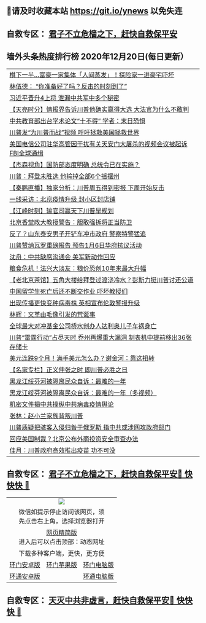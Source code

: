 ## 📩请及时收藏本站 https://git.io/ynews 以免失连</a>
## 自救专区： [君子不立危樯之下，赶快自救保平安 ](https://github.com/pwgy/td/blob/master/README.md)

## 墙外头条热度排行榜 2020年12月20日(每日更新）

 <table>
<tr><td colspan="2" align="left"><a href="https://fzralwil.xlohf.cyou/?name=c1257524&key=pzykfwejorbvjhqc&from=gy2">棋下一半…富豪一家集体「人间蒸发」！探险家一进豪宅吓坏</a></td></tr>
<tr><td colspan="2" align="left"><a href="https://fzralwil.xlohf.cyou/?name=c1257566&key=pzykfwejorbvjhqc&from=gy2">林伍德： “你准备好了吗？反击的时刻到了”</a></td></tr>
<tr><td colspan="2" align="left"><a href="https://fzralwil.xlohf.cyou/?name=c1257537&key=pzykfwejorbvjhqc&from=gy2">习近平晋升4上将 泄漏中共军中多个秘密</a></td></tr>
<tr><td colspan="2" align="left"><a href="https://fzralwil.xlohf.cyou/?name=c1257543&key=pzykfwejorbvjhqc&from=gy2">【天亮时分】情报界告诉川普他确实赢得大选 大法官为什么不敢判</a></td></tr>
<tr><td colspan="2" align="left"><a href="https://fzralwil.xlohf.cyou/?name=c1257565&key=pzykfwejorbvjhqc&from=gy2">中共教育部出台学术论文“十不得” 学者：末日恐惧</a></td></tr>
<tr><td colspan="2" align="left"><a href="https://fzralwil.xlohf.cyou/?name=c1257564&key=pzykfwejorbvjhqc&from=gy2">川普发“为川普而战”视频 呼吁拯救美国拯救世界</a></td></tr>
<tr><td colspan="2" align="left"><a href="https://fzralwil.xlohf.cyou/?name=c1257521&key=pzykfwejorbvjhqc&from=gy2">美国电信公司驻华高管因干扰有关天安门大屠杀的视频会议被起诉 FBI全球通缉</a></td></tr>
<tr><td colspan="2" align="left"><a href="https://fzralwil.xlohf.cyou/?name=c1257572&key=pzykfwejorbvjhqc&from=gy2">【杰森视角】国防部态度明确 总统令已在实施？</a></td></tr>
<tr><td colspan="2" align="left"><a href="https://fzralwil.xlohf.cyou/?name=c1257575&key=pzykfwejorbvjhqc&from=gy2">川普：拜登未胜选 他输掉全部6个摇摆州</a></td></tr>
<tr><td colspan="2" align="left"><a href="https://fzralwil.xlohf.cyou/?name=c1257573&key=pzykfwejorbvjhqc&from=gy2">【秦鹏直播】独家分析：川普周五得到密报 下周开始反击</a></td></tr>
<tr><td colspan="2" align="left"><a href="https://fzralwil.xlohf.cyou/?name=c1257533&key=pzykfwejorbvjhqc&from=gy2">一线采访：北京疫情升级 封小区封店铺</a></td></tr>
<tr><td colspan="2" align="left"><a href="https://fzralwil.xlohf.cyou/?name=c1257539&key=pzykfwejorbvjhqc&from=gy2">【江峰时刻】输官司赢天下川普早规划</a></td></tr>
<tr><td colspan="2" align="left"><a href="https://fzralwil.xlohf.cyou/?name=c1257570&key=pzykfwejorbvjhqc&from=gy2">北京香堂政大教授警告：胆敢强拆将正当防卫</a></td></tr>
<tr><td colspan="2" align="left"><a href="https://fzralwil.xlohf.cyou/?name=c1257560&key=pzykfwejorbvjhqc&from=gy2">反了？山东泰安男子开铲车冲市政府 警察特警猛追</a></td></tr>
<tr><td colspan="2" align="left"><a href="https://fzralwil.xlohf.cyou/?name=c1257535&key=pzykfwejorbvjhqc&from=gy2">川普赞纳瓦罗重磅报告 预告1月6日华府抗议活动</a></td></tr>
<tr><td colspan="2" align="left"><a href="https://fzralwil.xlohf.cyou/?name=c1257552&key=pzykfwejorbvjhqc&from=gy2">沈舟：中共缺席沟通会 美军新动作回应</a></td></tr>
<tr><td colspan="2" align="left"><a href="https://fzralwil.xlohf.cyou/?name=c1257545&key=pzykfwejorbvjhqc&from=gy2">粮食危机！法兴大淡友：粮价恐创10年来最大升幅</a></td></tr>
<tr><td colspan="2" align="left"><a href="https://fzralwil.xlohf.cyou/?name=c1257544&key=pzykfwejorbvjhqc&from=gy2">【老北京茶馆】五角大楼给拜登过渡浇冷水？彭斯力挺川普讨还公道</a></td></tr>
<tr><td colspan="2" align="left"><a href="https://fzralwil.xlohf.cyou/?name=c1257559&key=pzykfwejorbvjhqc&from=gy2">中国留学生死亡后还不断交作业 吓坏教授们</a></td></tr>
<tr><td colspan="2" align="left"><a href="https://fzralwil.xlohf.cyou/?name=c1257540&key=pzykfwejorbvjhqc&from=gy2">出现传播更快变种病毒株 英相宣布伦敦警报升级</a></td></tr>
<tr><td colspan="2" align="left"><a href="https://fzralwil.xlohf.cyou/?name=c1257550&key=pzykfwejorbvjhqc&from=gy2">林辉：文革由毛像引发的荒诞事</a></td></tr>
<tr><td colspan="2" align="left"><a href="https://fzralwil.xlohf.cyou/?name=c1257546&key=pzykfwejorbvjhqc&from=gy2">全球最大对冲基金公司桥水创办人达利奥儿子车祸身亡</a></td></tr>
<tr><td colspan="2" align="left"><a href="https://fzralwil.xlohf.cyou/?name=c1257534&key=pzykfwejorbvjhqc&from=gy2">川普“雷霆行动”占尽天时 乔州再爆重大漏洞  制表机中提前移出36张存储卡</a></td></tr>
<tr><td colspan="2" align="left"><a href="https://fzralwil.xlohf.cyou/?name=c1257530&key=pzykfwejorbvjhqc&from=gy2">美元连跌9个月！满手美元怎么办？谢金河：靠这扭转</a></td></tr>
<tr><td colspan="2" align="left"><a href="https://fzralwil.xlohf.cyou/?name=c1257555&key=pzykfwejorbvjhqc&from=gy2">【名家专栏】正义伸张之时 即川普必胜之日</a></td></tr>
<tr><td colspan="2" align="left"><a href="https://fzralwil.xlohf.cyou/?name=c1257563&key=pzykfwejorbvjhqc&from=gy2">黑龙江绥芬河被隔离民众自诉：最难的一年</a></td></tr>
<tr><td colspan="2" align="left"><a href="https://fzralwil.xlohf.cyou/?name=c1257553&key=pzykfwejorbvjhqc&from=gy2">黑龙江绥芬河被隔离民众自诉：最难的一年（多视频）</a></td></tr>
<tr><td colspan="2" align="left"><a href="https://fzralwil.xlohf.cyou/?name=c1257542&key=pzykfwejorbvjhqc&from=gy2">机密文件揭中共操纵中共病毒疫情舆论</a></td></tr>
<tr><td colspan="2" align="left"><a href="https://fzralwil.xlohf.cyou/?name=c1257526&key=pzykfwejorbvjhqc&from=gy2">张林：赵小兰家族背叛川普</a></td></tr>
<tr><td colspan="2" align="left"><a href="https://fzralwil.xlohf.cyou/?name=c1257554&key=pzykfwejorbvjhqc&from=gy2">川普质疑把骇客入侵归咎于俄罗斯 指中共或涉网攻政府部门</a></td></tr>
<tr><td colspan="2" align="left"><a href="https://fzralwil.xlohf.cyou/?name=c1257532&key=pzykfwejorbvjhqc&from=gy2">回应美国制裁？北京公布外商投资安全审查办法</a></td></tr>
<tr><td colspan="2" align="left"><a href="https://fzralwil.xlohf.cyou/?name=c1257571&key=pzykfwejorbvjhqc&from=gy2">佳月：川普政府高效推出疫苗 功不可没</a></td></tr>

</table>

 ## 自救专区： [君子不立危樯之下，赶快自救保平安🍎 快快快 📩](https://github.com/pwgy/td/blob/master/README.md)
 
<table>
  <tr>
    <td colspan="3" align="center"><img src="https://cdn.jsdelivr.net/gh/opipe/up/oGate65.jpg"/></td>
  </tr>
  <tr>
    <td colspan="3" align="center">微信如提示停止访问该网页，须<br/>先点击右上角，选择浏览器打开</td>
  <tr>
  <tr>
    <td colspan="3" align="center"><a href="https://gitcdn.xyz/cdn/otiny/up/master/show005.htm">网页精简版</a><br/>进入后可以点击顶部：动态网址</td>
  </tr>
  <tr>
    <td colspan="3" align="center">下载多种客户端，更快，更方便</td>
  <tr>
  <tr>
    <td align="center"><a href="https://cdn.jsdelivr.net/gh/opipe/up/oGatea.apk">环门安卓版</a></td>
    <td align="center"><a href="https://x.co/odisk">环门苹果版</a></td>
    <td align="center"><a href="https://cdn.jsdelivr.net/gh/opipe/up/oGate.zip">环门电脑版</a></td>
  </tr>
  <tr>
    <td align="center"><a href="https://cdn.jsdelivr.net/gh/opipe/up/oPipe.apk">环通安卓版</a></td>
    <td align="center"></td>
    <td align="center"><a href="https://raw.githubusercontent.com/opipe/up/master/oPipe.zip">环通电脑版</a></td>
  </tr>
  
</table>


 ## 自救专区： [天灭中共非虚言，赶快自救保平安🍎 快快快 📩](https://github.com/pwgy/td/blob/master/README.md)
